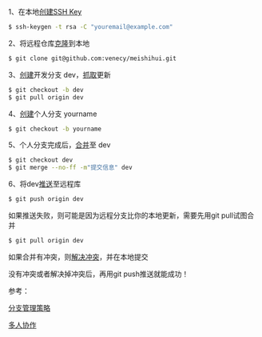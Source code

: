 1、在本地[创建SSH Key](http://www.liaoxuefeng.com/wiki/0013739516305929606dd18361248578c67b8067c8c017b000/001374385852170d9c7adf13c30429b9660d0eb689dd43a000)
```bash
$ ssh-keygen -t rsa -C "youremail@example.com"
```

2、将远程仓库[克隆](http://www.liaoxuefeng.com/wiki/0013739516305929606dd18361248578c67b8067c8c017b000/001375233990231ac8cf32ef1b24887a5209f83e01cb94b000)到本地
```bash
$ git clone git@github.com:venecy/meishihui.git
```

3、[创建](http://www.liaoxuefeng.com/wiki/0013739516305929606dd18361248578c67b8067c8c017b000/001375840038939c291467cc7c747b1810aab2fb8863508000)开发分支 dev，[抓取](http://www.liaoxuefeng.com/wiki/0013739516305929606dd18361248578c67b8067c8c017b000/0013760174128707b935b0be6fc4fc6ace66c4f15618f8d000)更新
```bash
$ git checkout -b dev
$ git pull origin dev
```

4、[创建](http://www.liaoxuefeng.com/wiki/0013739516305929606dd18361248578c67b8067c8c017b000/001375840038939c291467cc7c747b1810aab2fb8863508000)个人分支 yourname
```bash
$ git checkout -b yourname
```

5、个人分支完成后，[合并](http://www.liaoxuefeng.com/wiki/0013739516305929606dd18361248578c67b8067c8c017b000/001375840038939c291467cc7c747b1810aab2fb8863508000)至 dev
```bash
$ git checkout dev
$ git merge --no-ff -m"提交信息" dev
```

6、将dev[推送](http://www.liaoxuefeng.com/wiki/0013739516305929606dd18361248578c67b8067c8c017b000/0013752340242354807e192f02a44359908df8a5643103a000)至远程库
```bash
$ git push origin dev
```

如果推送失败，则可能是因为远程分支比你的本地更新，需要先用git pull试图合并
```bash
$ git pull origin dev
```

如果合并有冲突，则[解决冲突](http://www.liaoxuefeng.com/wiki/0013739516305929606dd18361248578c67b8067c8c017b000/001375840202368c74be33fbd884e71b570f2cc3c0d1dcf000)，并在本地提交

没有冲突或者解决掉冲突后，再用git push推送就能成功！


参考：

[分支管理策略](http://www.liaoxuefeng.com/wiki/0013739516305929606dd18361248578c67b8067c8c017b000/0013758410364457b9e3d821f4244beb0fd69c61a185ae0000)

[多人协作](http://www.liaoxuefeng.com/wiki/0013739516305929606dd18361248578c67b8067c8c017b000/0013760174128707b935b0be6fc4fc6ace66c4f15618f8d000)
